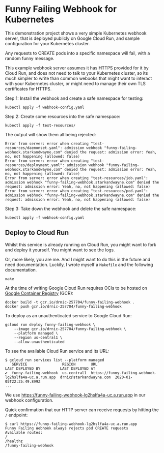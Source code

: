 # Funny Failing Webhook for Kubernetes

This demonstration project shows a very simple Kubernetes webhook server, that is deployed publicly on Google Cloud Run, and sample configuration for your Kubernetes cluster.

Any requests to CREATE pods into a specific namespace will fail, with a random funny message.

This example webhook server assumes it has HTTPS provided for it by Cloud Run, and does not need to talk to your Kubernetes cluster, so its much simpler to write than common webooks that might want to interact with your Kubernetes cluster, or might need to manage their own TLS certificates for HTTPS.

Step 1: Install the webhook and create a safe namespace for testing:

```plain
kubectl apply -f webhook-config.yaml
```

Step 2: Create some resources into the safe namespace:

```plain
kubectl apply -f test-resources/
```

The output will show them all being rejected:

```plain
Error from server: error when creating "test-resources/daemonset.yaml": admission webhook "funny-failing-webhook.starkandwayne.com" denied the request: admission error: Yeah, no, not happening (allowed: false)
Error from server: error when creating "test-resources/deployment.yaml": admission webhook "funny-failing-webhook.starkandwayne.com" denied the request: admission error: Yeah, no, not happening (allowed: false)
Error from server: error when creating "test-resources/job.yaml": admission webhook "funny-failing-webhook.starkandwayne.com" denied the request: admission error: Yeah, no, not happening (allowed: false)
Error from server: error when creating "test-resources/pod.yaml": admission webhook "funny-failing-webhook.starkandwayne.com" denied the request: admission error: Yeah, no, not happening (allowed: false)
```

Step 3: Take down the webhook and delete the safe namespace:

```plain
kubectl apply -f webhook-config.yaml
```

## Deploy to Cloud Run

Whilst this service is already running on Cloud Run, you might want to fork and deploy it yourself. You might want to see the logs.

Or, more likely, you are me. And I might want to do this in the future and need documentation. Luckily, I wrote myself a `Makefile` and the following documentation.

```plain
make
```

At the time of writing Google Cloud Run requires OCIs to be hosted on [Google Container Registry](https://console.cloud.google.com/gcr) (GCR):

```plain
docker build -t gcr.io/drnic-257704/funny-failing-webhook .
docker push gcr.io/drnic-257704/funny-failing-webhook
```

To deploy as an unauthenticated service to Google Cloud Run:

```plain
gcloud run deploy funny-failing-webhook \
    --image gcr.io/drnic-257704/funny-failing-webhook \
    --platform managed \
    --region us-central1 \
    --allow-unauthenticated
```

To see the available Cloud Run service and its URL:

```plain
$ gcloud run services list --platform managed
   SERVICE                REGION       URL                                                    LAST DEPLOYED BY         LAST DEPLOYED AT
✔  funny-failing-webhook  us-central1  https://funny-failing-webhook-lg2hslfa4a-uc.a.run.app  drnic@starkandwayne.com  2020-01-05T22:25:49.899Z
...
```

We use https://funny-failing-webhook-lg2hslfa4a-uc.a.run.app in our webhook configuration.

Quick confirmation that our HTTP server can receive requests by hitting the `/` endpoint:

```plain
$ curl https://funny-failing-webhook-lg2hslfa4a-uc.a.run.app
Funny Failing Webhook always rejects pod CREATE requests
Available routes:
/
/healthz
/funny-failing-webhook
```
